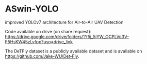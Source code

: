 # ASwin-YOLO
improved YOLOv7 architecture for Air-to-Air UAV Detection

Code available on drive (on share request): https://drive.google.com/drive/folders/1Y5j_5iYW_OCPLVc3V-F5HsKW45zLvfpp?usp=drive_link

The DeTFly dataset is a publicly available dataset and is available on https://github.com/Jake-WU/Det-Fly.


